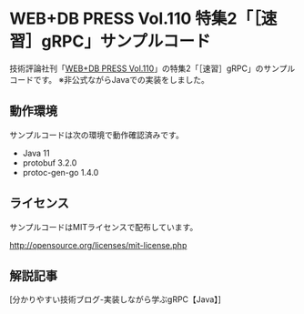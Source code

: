 # WEB+DB PRESS Vol.110 特集2「［速習］gRPC」サンプルコード

技術評論社刊「[WEB+DB PRESS Vol.110](https://gihyo.jp/magazine/wdpress/archive/2019/vol110)」の特集2「［速習］gRPC」のサンプルコードです。
※非公式ながらJavaでの実装をしました。

## 動作環境

サンプルコードは次の環境で動作確認済みです。

- Java 11
- protobuf 3.2.0
- protoc-gen-go 1.4.0

## ライセンス

サンプルコードはMITライセンスで配布しています。

http://opensource.org/licenses/mit-license.php

## 解説記事

[分かりやすい技術ブログ-実装しながら学ぶgRPC【Java】]
